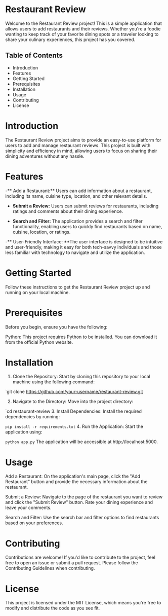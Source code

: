 
# Restaurant Review
Welcome to the Restaurant Review project! This is a simple application that allows users to add restaurants and their reviews. Whether you're a foodie wanting to keep track of your favorite dining spots or a traveler looking to share your culinary experiences, this project has you covered.

## Table of Contents
- Introduction
- Features
- Getting Started
- Prerequisites
- Installation
- Usage
- Contributing
- License

# Introduction
The Restaurant Review project aims to provide an easy-to-use platform for users to add and manage restaurant reviews. This project is built with simplicity and efficiency in mind, allowing users to focus on sharing their dining adventures without any hassle.

# Features
-** Add a Restaurant:** Users can add information about a restaurant, including its name, cuisine type, location, and other relevant details.

- **Submit a Review:** Users can submit reviews for restaurants, including ratings and comments about their dining experience.

- **Search and Filter:** The application provides a search and filter functionality, enabling users to quickly find restaurants based on name, cuisine, location, or ratings.

-** User-Friendly Interface: **The user interface is designed to be intuitive and user-friendly, making it easy for both tech-savvy individuals and those less familiar with technology to navigate and utilize the application.

# Getting Started
Follow these instructions to get the Restaurant Review project up and running on your local machine.

# Prerequisites
Before you begin, ensure you have the following:

Python: This project requires Python to be installed. You can download it from the official Python website.

# Installation
1. Clone the Repository: Start by cloning this repository to your local machine using the following command:

`git clone https://github.com/your-username/restaurant-review.git

2. Navigate to the Directory: Move into the project directory:
   
`cd restaurant-review
3. Install Dependencies: Install the required dependencies by running:

`pip install -r requirements.txt`
4. Run the Application: Start the application using:

`python app.py`
The application will be accessible at http://localhost:5000.

# Usage
Add a Restaurant: On the application's main page, click the "Add Restaurant" button and provide the necessary information about the restaurant.

Submit a Review: Navigate to the page of the restaurant you want to review and click the "Submit Review" button. Rate your dining experience and leave your comments.

Search and Filter: Use the search bar and filter options to find restaurants based on your preferences.

# Contributing
Contributions are welcome! If you'd like to contribute to the project, feel free to open an issue or submit a pull request. Please follow the Contributing Guidelines when contributing.

# License
This project is licensed under the MIT License, which means you're free to modify and distribute the code as you see fit.
